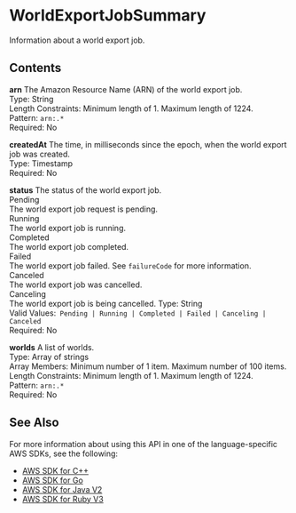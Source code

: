 # WorldExportJobSummary<a name="API_WorldExportJobSummary"></a>

Information about a world export job\.

## Contents<a name="API_WorldExportJobSummary_Contents"></a>

 **arn**   <a name="robomaker-Type-WorldExportJobSummary-arn"></a>
The Amazon Resource Name \(ARN\) of the world export job\.  
Type: String  
Length Constraints: Minimum length of 1\. Maximum length of 1224\.  
Pattern: `arn:.*`   
Required: No

 **createdAt**   <a name="robomaker-Type-WorldExportJobSummary-createdAt"></a>
The time, in milliseconds since the epoch, when the world export job was created\.  
Type: Timestamp  
Required: No

 **status**   <a name="robomaker-Type-WorldExportJobSummary-status"></a>
The status of the world export job\.    
Pending  
The world export job request is pending\.  
Running  
The world export job is running\.   
Completed  
The world export job completed\.   
Failed  
The world export job failed\. See `failureCode` for more information\.   
Canceled  
The world export job was cancelled\.  
Canceling  
The world export job is being cancelled\.
Type: String  
Valid Values:` Pending | Running | Completed | Failed | Canceling | Canceled`   
Required: No

 **worlds**   <a name="robomaker-Type-WorldExportJobSummary-worlds"></a>
A list of worlds\.  
Type: Array of strings  
Array Members: Minimum number of 1 item\. Maximum number of 100 items\.  
Length Constraints: Minimum length of 1\. Maximum length of 1224\.  
Pattern: `arn:.*`   
Required: No

## See Also<a name="API_WorldExportJobSummary_SeeAlso"></a>

For more information about using this API in one of the language\-specific AWS SDKs, see the following:
+  [AWS SDK for C\+\+](https://docs.aws.amazon.com/goto/SdkForCpp/robomaker-2018-06-29/WorldExportJobSummary) 
+  [AWS SDK for Go](https://docs.aws.amazon.com/goto/SdkForGoV1/robomaker-2018-06-29/WorldExportJobSummary) 
+  [AWS SDK for Java V2](https://docs.aws.amazon.com/goto/SdkForJavaV2/robomaker-2018-06-29/WorldExportJobSummary) 
+  [AWS SDK for Ruby V3](https://docs.aws.amazon.com/goto/SdkForRubyV3/robomaker-2018-06-29/WorldExportJobSummary) 